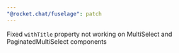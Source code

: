 ```yaml
---
"@rocket.chat/fuselage": patch
---
```


Fixed `withTitle` property not working on MultiSelect and PaginatedMultiSelect components
